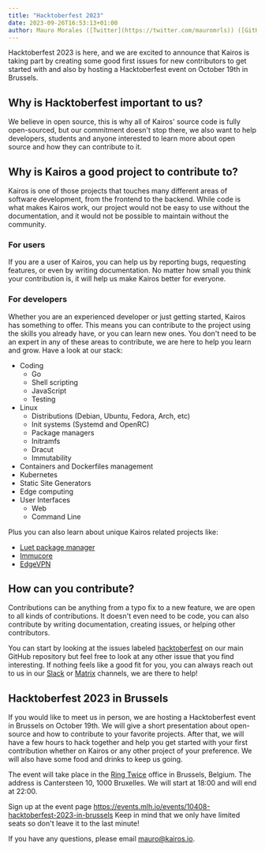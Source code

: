 ```yaml
---
title: "Hacktoberfest 2023"
date: 2023-09-26T16:53:13+01:00
author: Mauro Morales ([Twitter](https://twitter.com/mauromrls)) ([GitHub](https://github.com/mauromorales))
---
```


Hacktoberfest 2023 is here, and we are excited to announce that Kairos is taking part by creating some good first issues
for new contributors to get started with and also by hosting a Hacktoberfest event on October 19th in Brussels.

## Why is Hacktoberfest important to us?

We believe in open source, this is why all of Kairos' source code is fully open-sourced, but our commitment doesn't stop
there, we also want to help developers, students and anyone interested to learn more about open source and how they can
contribute to it.

## Why is Kairos a good project to contribute to?

Kairos is one of those projects that touches many different areas of software development, from the frontend to the
backend. While code is what makes Kairos work, our project would not be easy to use without the documentation, and it
would not be possible to maintain without the community.

### For users

If you are a user of Kairos, you can help us by reporting bugs, requesting features, or even by writing documentation.
No matter how small you think your contribution is, it will help us make Kairos better for everyone.

### For developers

Whether you are an experienced developer or just getting started, Kairos has something to offer. This means you can
contribute to the project using the skills you already have, or you can learn new ones. You don't need to be an expert
in any of these areas to contribute, we are here to help you learn and grow. Have a look at our stack: 

- Coding
  - Go
  - Shell scripting
  - JavaScript
  - Testing
- Linux
  - Distributions (Debian, Ubuntu, Fedora, Arch, etc)
  - Init systems (Systemd and OpenRC)
  - Package managers
  - Initramfs
  - Dracut
  - Immutability
- Containers and Dockerfiles management
- Kubernetes
- Static Site Generators
- Edge computing
- User Interfaces
  - Web
  - Command Line

Plus you can also learn about unique Kairos related projects like:

- [Luet package manager](https://github.com/mudler/luet)
- [Immucore](https://github.com/kairos-io/immucore/)
- [EdgeVPN](https://mudler.github.io/edgevpn/)

## How can you contribute?

Contributions can be anything from a typo fix to a new feature, we are open to all kinds of contributions. It doesn't
even need to be code, you can also contribute by writing documentation, creating issues, or helping other contributors.

You can start by looking at the issues labeled [hacktoberfest](https://github.com/kairos-io/kairos/issues?q=is%3Aissue+is%3Aopen+label%3Ahacktoberfest)
on our main GitHub repository but feel free to look at any other issue that you find interesting. If nothing feels like
a good fit for you, you can always reach out to us in our [Slack](https://join.slack.com/t/spectrocloudcommunity/shared_invite/zt-1k7wsz840-ugSsPKzZCP5gkasJ0kNpqw) or [Matrix](https://matrix.to/#/#kairos-io:matrix.org) channels, we are there to help!

## Hacktoberfest 2023 in Brussels

If you would like to meet us in person, we are hosting a Hacktoberfest event in Brussels on October 19th. We will give
a short presentation about open-source and how to contribute to your favorite projects. After that, we will have a few
hours to hack together and help you get started with your first contribution whether on Kairos or any other project of
your preference. We will also have some food and drinks to keep us going.

The event will take place in the [Ring Twice](https://ringtwice.be/) office in Brussels, Belgium. The address is
Cantersteen 10, 1000 Bruxelles. We will start at 18:00 and will end at 22:00.

Sign up at the event page https://events.mlh.io/events/10408-hacktoberfest-2023-in-brussels Keep in mind that we only have limited seats
so don't leave it to the last minute!

If you have any questions, please email mauro@kairos.io. 

